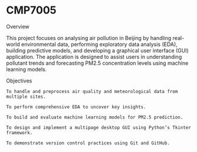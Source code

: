 # CMP7005

Overview

This project focuses on analysing air pollution in Beijing by handling real-world environmental data, performing exploratory data analysis (EDA), building predictive models, and developing a graphical user interface (GUI) application. The application is designed to assist users in understanding pollutant trends and forecasting PM2.5 concentration levels using machine learning models.


Objectives

    To handle and preprocess air quality and meteorological data from multiple sites.

    To perform comprehensive EDA to uncover key insights.

    To build and evaluate machine learning models for PM2.5 prediction.

    To design and implement a multipage desktop GUI using Python’s Tkinter framework.

    To demonstrate version control practices using Git and GitHub.
